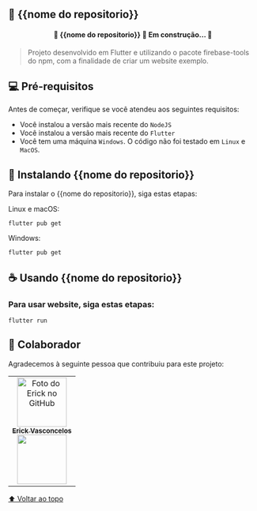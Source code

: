 <div id="inicio"></div>

## 📱 {{nome do repositorio}}

<h4 align="center"> 
	🚧  {{nome do repositorio}} 🚀 Em construção...  🚧
</h4>

> Projeto desenvolvido em Flutter e utilizando o pacote firebase-tools do npm, com a finalidade de criar um website exemplo.

## 💻 Pré-requisitos

Antes de começar, verifique se você atendeu aos seguintes requisitos:
* Você instalou a versão mais recente do `NodeJS`
* Você instalou a versão mais recente do `Flutter`
* Você tem uma máquina `Windows`. O código não foi testado em `Linux` e `MacOS`.

## 🚀 Instalando {{nome do repositorio}}

Para instalar o {{nome do repositorio}}, siga estas etapas:

Linux e macOS:
```
flutter pub get
```

Windows:
```
flutter pub get
```


## ☕ Usando {{nome do repositorio}}

### Para usar website, siga estas etapas:

```
flutter run
```


## 🤝 Colaborador

Agradecemos à seguinte pessoa que contribuiu para este projeto:

<table>
  <tr>
    <td align="center">
      <a href="https://www.linkedin.com/in/erick-vasconcelos-50baa8150/" target="_blank">
        <img src="https://avatars.githubusercontent.com/u/67069017?v=4" width="100px;" alt="Foto do Erick no GitHub"/><br>
        <sub>
          <b>Erick Vasconcelos</b>
        </sub><br>
        <a href="https://www.buymeacoffee.com/erickzaunlab" target="_blank"><img src="https://raw.githubusercontent.com/appcraftstudio/buymeacoffee/master/Images/snapshot-bmc-button.png" width="100px;"></a>
      </a>
    </td>
  </tr>
</table>


[⬆ Voltar ao topo](#inicio)<br>
